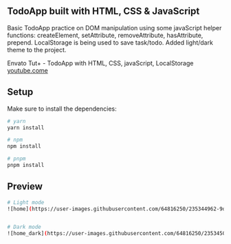 ## TodoApp built with HTML, CSS & JavaScript

Basic TodoApp practice on DOM manipulation using some javaScript helper functions: createElement, setAttribute, removeAttribute, hasAttribute, prepend. LocalStorage is being used to save task/todo. Added light/dark theme to the project.

Envato Tut+ - TodoApp with HTML, CSS, javaScript, LocalStorage [youtube.come](https://www.youtube.com/watch?v=y71CdVq5SvI&pp=ygUnZW52YXRvIGxvY2Fsc3RvcmFnZSBodG1sIGNzcyBqYXZhc2NyaXB0)

## Setup

Make sure to install the dependencies:

```bash
# yarn
yarn install

# npm
npm install

# pnpm
pnpm install
```

## Preview

```bash
# Light mode
![home](https://user-images.githubusercontent.com/64816250/235344962-9d72f654-4a3a-44ae-8370-14f87ceb5d43.PNG)


# Dark mode
![home_dark](https://user-images.githubusercontent.com/64816250/235345008-dc83c652-4eea-4a40-a9c0-15f3c5a228ed.PNG)


```
